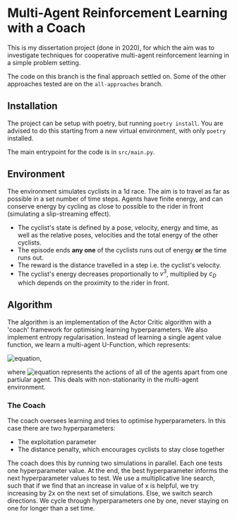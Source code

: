 # Multi-Agent Reinforcement Learning with a Coach

This is my dissertation project (done in 2020), for which the aim was to investigate techniques for cooperative multi-agent reinforcement learning in a simple problem setting.

The code on this branch is the final approach settled on. Some of the other approaches tested are on the `all-approaches` branch.

## Installation

The project can be setup with poetry, but running `poetry install`. You are advised to do this starting from a new virtual environment, with only `poetry` installed. 

The main entrypoint for the code is in `src/main.py`.



## Environment

The environment simulates cyclists in a 1d race. The aim is to travel as far as possible in a set number of time steps. Agents have finite energy, and can conserve energy by cycling as close to possible to the rider in front (simulating a slip-streaming effect).

* The cyclist's state is defined by a pose, velocity, energy and time, as well as the relative poses, velocities and the total energy of the other cyclists.
* The episode ends **any one** of the cyclists runs out of energy **or** the time runs out.
* The reward is the distance travelled in a step i.e. the cyclist's velocity.
* The cyclist's energy decreases proportionally to $v^3$, multiplied by $c_D$ which depends on the proximity to the rider in front.



## Algorithm

The algorithm is an implementation of the Actor Critic algorithm with a 'coach' framework for optimising learning hyperparameters. We also implement entropy regularisation. Instead of learning a single agent value function, we learn a multi-agent U-Function, which represents:

![equation](https://latex.codecogs.com/gif.latex?U(s,\bar{a})&space;=&space;\mathbb{E}\left[\sum_t&space;r_t&space;\middle|&space;s&space;=&space;s,&space;\bar{a}&space;=&space;\bar{a}\right]),

where ![equation](https://latex.codecogs.com/gif.latex?\bar{a}) represents the actions of all of the agents apart from one partiular agent. This deals with non-stationarity in the multi-agent environment.

### The Coach

The coach oversees learning and tries to optimise hyperparameters. In this case there are two hyperparameters:

* The exploitation parameter
* The distance penalty, which encourages cyclists to stay close together

The coach does this by running two simulations in parallel. Each one tests one hyperparameter value. At the end, the best hyperparameter informs the next hyperparameter values to test. We use a multiplicative line search, such that if we find that an increase in value of x is helpful, we try increasing by 2x on the next set of simulations. Else, we switch search directions. We cycle through hyperparameters one by one, never staying on one for longer than a set time.
